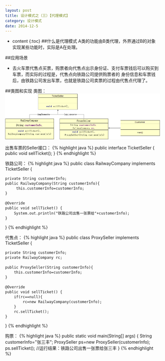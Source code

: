 ```yaml
---
layout: post
title: 设计模式之（三）【代理模式】
category: 设计模式
date: 2014-12-5
---
```

* content
{:toc}
##什么是代理模式
A类的功能由B类代理，外界通过B的对象实现某些功能时，实际是A在处理。

<!-- more -->

##应用场景
>
- 去火车票代售点买票，购票者向代售点出示身份证、支付车票钱后可以购买到车票，而实际的过程是，代售点向铁路公司提供购票者的
身份信息和车票钱后，由铁路公司发出车票，也就是铁路公司卖票的过程由代售点代理了。

##类图和实现
类图：
![工厂模式类图](/res/img/blogimg/proxy.png)

出售车票的Seller接口：
{% highlight java %}
public interface TicketSeller {
    public void sellTicket();
}
{% endhighlight %}

铁路公司：
{% highlight java %}
public class RailwayCompany implements TicketSeller {

    private String customerInfo;
    public RailwayCompany(String customerInfo){
         this.customerInfo=customerInfo;
    }

    @Override
    public void sellTicket() {
        System.out.println("铁路公司出售一张票给"+customerInfo);
    }
}
{% endhighlight %}

代售点：
{% highlight java %}
public class ProxySeller implements TicketSeller {

    private String customerInfo;
    private RailwayCompany rc;

    public ProxySeller(String customerInfo){
        this.customerInfo=customerInfo;
    }

    @Override
    public void sellTicket() {
        if(rc==null){
            rc=new RailwayCompany(customerInfo);
        }
        rc.sellTicket();
    }
}
{% endhighlight %}

购票：
{% highlight java %}
    public static void main(String[] args) {
        String customerInfo="张三丰";
        ProxySeller ps=new ProxySeller(customerInfo);
        ps.sellTicket();
        //运行结果：铁路公司出售一张票给张三丰
    }
{% endhighlight %}

<script async src="//pagead2.googlesyndication.com/pagead/js/adsbygoogle.js"></script>
<!-- hah -->
<ins class="adsbygoogle"
     style="display:block"
     data-ad-client="ca-pub-7313295507948994"
     data-ad-slot="2634724060"
     data-ad-format="auto"></ins>
<script>
(adsbygoogle = window.adsbygoogle || []).push({});
</script>